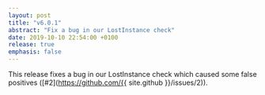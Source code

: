 ```yaml
---
layout: post
title: "v6.0.1"
abstract: "Fix a bug in our LostInstance check"
date: 2019-10-10 22:54:00 +0100
release: true
emphasis: false
---
```


This release fixes a bug in our LostInstance check which caused some false positives
([#2](https://github.com/{{ site.github }}/issues/2)).
